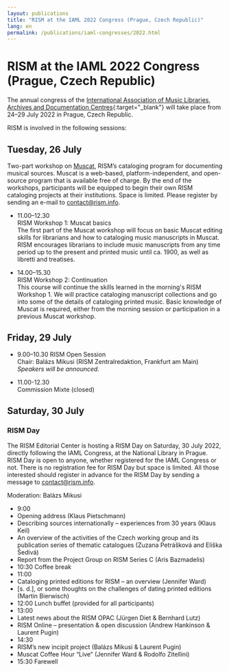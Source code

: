 ```yaml
---
layout: publications
title: "RISM at the IAML 2022 Congress (Prague, Czech Republic)"
lang: en
permalink: /publications/iaml-congresses/2022.html
---
```


# RISM at the IAML 2022 Congress (Prague, Czech Republic)

The annual congress of the [International Association of Music Libraries, Archives and Documentation Centres](https://www.iaml.info/congresses/2022-prague){:target="_blank"} will take place from 24–29 July 2022 in Prague, Czech Republic.

RISM is involved in the following sessions:

## Tuesday, 26 July     
Two-part workshop on [Muscat](/community/muscat.html), RISM’s cataloging program for documenting musical sources. Muscat is a web-based, platform-independent, and open-source program that is available free of charge. By the end of the workshops, participants will be equipped to begin their own RISM cataloging projects at their institutions. Space is limited. Please register by sending an e-mail to [contact@rism.info](mailto:contact@rism.info).

- 11.00–12.30       
RISM Workshop 1: Muscat basics   
The first part of the Muscat workshop will focus on basic Muscat editing skills for librarians and how to cataloging music manuscripts in Muscat. RISM encourages librarians to include music manuscripts from any time period up to the present and printed music until ca. 1900, as well as libretti and treatises.   

- 14.00–15.30   
RISM Workshop 2: Continuation  
This course will continue the skills learned in the morning's RISM Workshop 1. We will practice cataloging manuscript collections and go into some of the details of cataloging printed music. Basic knowledge of Muscat is required, either from the morning session or participation in a previous Muscat workshop.

## Friday, 29 July  

- 9.00–10.30 RISM Open Session  
Chair: Balázs Mikusi (RISM Zentralredaktion, Frankfurt am Main)  
_Speakers will be announced._


- 11.00-12.30  
Commission Mixte (closed)

## Saturday, 30 July
### RISM Day  

The RISM Editorial Center is hosting a RISM Day on Saturday, 30 July 2022, directly following the IAML Congress, at the National Library in Prague. RISM Day is open to anyone, whether registered for the IAML Congress or not. There is no registration fee for RISM Day but space is limited. All those interested should register in advance for the RISM Day by sending a message to [contact@rism.info](mailto:contact@rism.info).

Moderation: Balázs Mikusi  
- 9:00
 - Opening address (Klaus Pietschmann)
 - Describing sources internationally – experiences from 30 years (Klaus Keil)
 - An overview of the activities of the Czech working group and its publication series of thematic catalogues (Zuzana Petrášková and Eliška Šedivá)
 - Report from the Project Group on RISM Series C (Aris Bazmadelis)
- 10:30 Coffee break
- 11:00
 - Cataloging printed editions for RISM – an overview (Jennifer Ward)
 - [s. d.], or some thoughts on the challenges of dating printed editions (Martin Bierwisch)
- 12:00 Lunch buffet (provided for all participants)
- 13:00
 - Latest news about the RISM OPAC (Jürgen Diet & Bernhard Lutz)
 - RISM Online – presentation & open discussion (Andrew Hankinson & Laurent Pugin)
- 14:30
 - RISM’s new incipit project (Balázs Mikusi & Laurent Pugin)
 - Muscat Coffee Hour “Live” (Jennifer Ward & Rodolfo Zitellini)
- 15:30 Farewell
